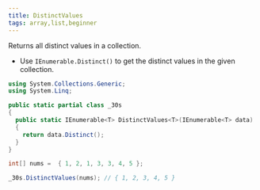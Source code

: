 ```yaml
---
title: DistinctValues
tags: array,list,beginner
---
```


Returns all distinct values in a collection.

- Use `IEnumerable.Distinct()` to get the distinct values in the given collection.

```csharp
using System.Collections.Generic;
using System.Linq;

public static partial class _30s 
{
  public static IEnumerable<T> DistinctValues<T>(IEnumerable<T> data) 
  {
    return data.Distinct();
  }
}
```

```csharp
int[] nums =  { 1, 2, 1, 3, 3, 4, 5 };

_30s.DistinctValues(nums); // { 1, 2, 3, 4, 5 }
```
